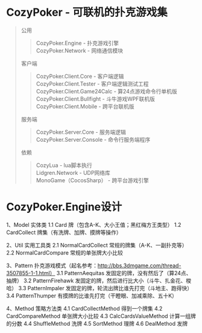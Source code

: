 CozyPoker - 可联机的扑克游戏集
===============================

> 公用
>
>> CozyPoker.Engine - 扑克游戏引擎  
>> CozyPoker.Network - 网络通信模块  
>
>
> 客户端
>
>> CozyPoker.Client.Core - 客户端逻辑  
>> CozyPoker.Client.Tester - 客户端逻辑测试工程  
>> CozyPoker.Client.Game24Calc - 算24点游戏命令行单机版  
>> CozyPoker.Client.Bullfight - 斗牛游戏WPF联机版  
>> CozyPoker.Client.Mobile - 跨平台联机版  
>
>
> 服务端
>
>> CozyPoker.Server.Core - 服务端逻辑  
>> CozyPoker.Server.Console - 命令行服务端程序  
>
>
> 依赖
>
>> CozyLua - lua脚本执行  
>> Lidgren.Network - UDP网络库  
>> MonoGame（CocosSharp） - 跨平台游戏引擎  
>>

CozyPoker.Engine设计
===============================

1、Model 实体类
1.1 Card
牌（包含A-K、大小王值；黑红梅方王类型）
1.2 CardCollect
牌集（有洗牌、加牌、摸牌等操作）

2、Util 实用工具类
2.1 NormalCardCollect
常规的牌集（A-K、一副扑克等）
2.2 NormalCardCompare
常规的单张牌大小比较

3、Pattern 扑克游戏模式（起名参考：http://bbs.3dmgame.com/thread-3507855-1-1.html）
3.1 PatternAequitas
发固定的牌，没有然后了（算24点、抽牌）
3.2 PatternFirehawk
发固定的牌，然后进行比大小（斗牛、扎金花、梭哈）
3.3 PatternImpaler
发固定的牌，轮流出牌比谁先打完（斗地主、跑得快）
3.4 PatternThumper
有摸牌的比谁先打完（干瞪眼、加减乘除、五十K）

4、Method 策略方法类
4.1 CardCollectMethod
得到一个牌集
4.2 CardCompareMethod
单张牌大小比较
4.3 CalcCardsValueMethod
计算一组牌的分数
4.4 ShuffleMethod
洗牌
4.5 SortMethod
理牌
4.6 DealMethod
发牌

